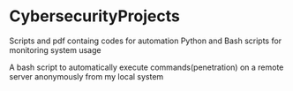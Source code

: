 # CybersecurityProjects
Scripts and pdf containg codes for automation
Python and Bash scripts for monitoring system usage

A bash script to automatically execute commands(penetration) on a remote server anonymously from my local system
